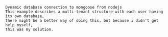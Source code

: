 
	Dynamic database connection to mongoose from nodejs
	This example describes a multi-tenant structure with each user having its own database, 
	there might be a better way of doing this, but because i didn't get help myself, 
	this was my solution.
